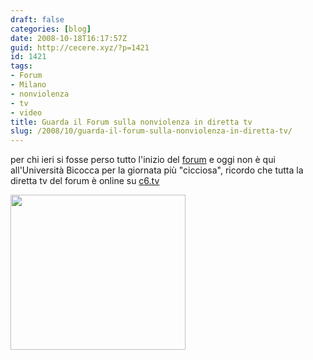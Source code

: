 ```yaml
---
draft: false
categories: [blog]
date: 2008-10-18T16:17:57Z
guid: http://cecere.xyz/?p=1421
id: 1421
tags:
- Forum
- Milano
- nonviolenza
- tv
- video
title: Guarda il Forum sulla nonviolenza in diretta tv
slug: /2008/10/guarda-il-forum-sulla-nonviolenza-in-diretta-tv/
---
```


per chi ieri si fosse perso tutto l'inizio del [forum](http://www.humanistforum.eu/) e oggi non è qui all'Università Bicocca per la giornata più "cicciosa", ricordo che tutta la diretta tv del forum è online su [c6.tv](http://www.c6.tv/component/forumumanista)

[<img class="aligncenter size-full wp-image-1422" title="playtv" src="http://cecere.xyz/wp-content/uploads/sites/3/2008/10/playtv.jpg" alt="" width="280" height="248" />](http://www.c6.tv/component/forumumanista)